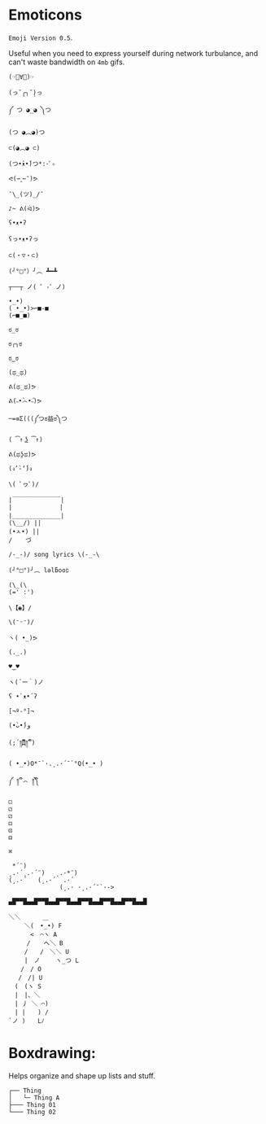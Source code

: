 # Emoticons

`Emoji Version 0.5`.

Useful when you need to express yourself during network turbulance, and can't waste bandwidth on `4mb` gifs.

```
(☞ﾟ∀ﾟ)☞

(っ˘̩╭╮˘̩)っ

༼ つ ◕_◕ ༽つ

(つ ◕︵◕)つ

⊂(◕︵◕ ⊂)

(つ•̀ᴥ•́)つ*:･ﾟ✧

ᕙ(⇀‸↼‶)ᕗ

¯\_(ツ)_/¯

♪~ ᕕ(ᐛ)ᕗ

ʕ•ᴥ•ʔ

ʕっ•ᴥ•ʔっ

⊂(・▽・⊂)

(╯°□°）╯︵ ┻━┻

┬──┬ ノ( ゜-゜ノ)

•_•)
( •_•)>⌐■-■
(⌐■_■)

ಠ_ಠ

ಠ╭╮ಠ

ಠ‿ಠ

(ಥ_ಥ)

ᕕ(ಥ_ಥ)ᕗ

ᕕ(˵•̀෴•́˵)ᕗ

─=≡Σ(((༼つಠ益ಠ༽つ

( ͡↑ ͜ʖ ͡↑)

ᕕ(ಥʖ̯ಥ)ᕗ

(ง’̀-‘́)ง

\( ﾟヮﾟ)/

|￣￣￣￣￣￣￣￣|
|             |
|＿＿＿＿＿＿＿＿|
(\__/) ||
(•ㅅ•) ||
/ 　 づ

/-_-)/ song lyrics \(-_-\

(╯°□°)╯︵ lǝlƃooפ

(\_(\
(=' :')

\【◉】/

\(ᵔᵕᵔ)/

ヽ( •_)ᕗ

(._.)

♥‿♥

ヽ(´ー｀)ノ

ʕ •`ᴥ•´ʔ

[¬º-°]¬

(•̀ᴗ•́)و

(;´༎ຶД༎ຶ`)

( •_•)O*¯`·.¸.·´¯`°Q(•_• )

༼ ༎ຶ ෴ ༎ຶ༽

⚀
⚁
⚂
⚃
⚄
⚅

⌘

 *´¨)
¸.·´¸.·´¨)   ¸.·*¨)
(¸.·´   (¸.·´  .·´
              (¸.· ·¸.·´¯`·->

▄█▀▀█▄▄█▀▀█▄▄█▀▀█▄▄█▀▀█▄▄█▀▀█▄▄█▀▀█▄▄█

＼＼      ＿
　　 ＼(　•_•) F
　　　 <　⌒ヽ A
　　　/ 　 へ＼ B
　　 /　　/　＼＼ U
　　 |　ノ　　 ヽ_つ L
　　/　/ O
　 /　/| U
　(　(ヽ S
　|　|、＼
　| 丿 ＼ ⌒)
　| |　　) /
`ノ )　　Lﾉ

```

# Boxdrawing:

Helps organize and shape up lists and stuff.

```
┌── Thing
│   └─ Thing A
├─── Thing 01
└─── Thing 02
```
